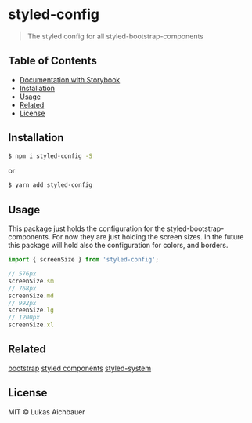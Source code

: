 # styled-config

> The styled config for all styled-bootstrap-components

## Table of Contents

* [Documentation with Storybook](https://aichbauer.github.io/react-styled-bootstrap-components)
* [Installation](#installation)
* [Usage](#usage)
* [Related](#related)
* [License](#license)

## Installation

```sh
$ npm i styled-config -S
```

or

```sh
$ yarn add styled-config
```

## Usage

This package just holds the configuration for the styled-bootstrap-components. For now they are just holding the screen sizes.
In the future this package will hold also the configuration for colors, and borders.

```js
import { screenSize } from 'styled-config';

// 576px
screenSize.sm
// 768px
screenSize.md
// 992px
screenSize.lg
// 1200px
screenSize.xl
```

## Related

[bootstrap](https://getbootstrap.com)
[styled components](https://styled-components.com)
[styled-system](http://jxnblk.com/styled-system/)

## License

MIT © Lukas Aichbauer

